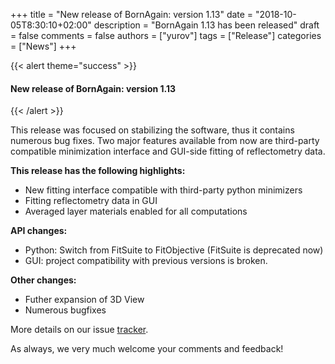+++
title = "New release of BornAgain: version 1.13"
date = "2018-10-05T8:30:10+02:00"
description = "BornAgain 1.13 has been released"
draft = false
comments = false
authors = ["yurov"]
tags = ["Release"]
categories = ["News"]
+++

{{< alert theme="success" >}}
#### New release of BornAgain: version 1.13
{{< /alert >}}

This release was focused on stabilizing the software, thus it contains numerous bug fixes. Two major features available from now are third-party compatible
minimization interface and GUI-side fitting of reflectometry data.

**This release has the following highlights:**

* New fitting interface compatible with third-party python minimizers
* Fitting reflectometry data in GUI
* Averaged layer materials enabled for all computations

**API changes:**

* Python: Switch from FitSuite to FitObjective (FitSuite is deprecated now)
* GUI: project compatibility with previous versions is broken.

**Other changes:**

* Futher expansion of 3D View
* Numerous bugfixes

More details on our issue [tracker](http://apps.jcns.fz-juelich.de/redmine/versions/45).

As always, we very much welcome your comments and feedback!
